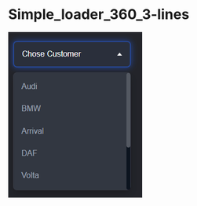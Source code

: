 # Simple_loader_360_3-lines

<p><img align="cente" src="https://github.com/Dzabol/DropDownListWithScrollBar/blob/main/DropDownListWithScrollBar.gif"/></P>
